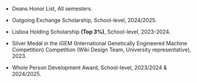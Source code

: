 
- Deans Honor List, All semesters.

- Outgoing Exchange Scholarship, School-level, 2024/2025.

- Lisboa Holding Scholarship <strong>(Top 3%)</strong>, School-level, 2023-2024.

- Silver Medal in the iGEM (International Genetically Engineered Machine Competition) Competition (Wiki Design Team, University representative), 2023.

- Whole Person Development Award, School-level, 2023/2024 & 2024/2025.